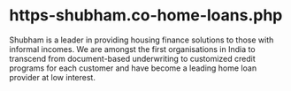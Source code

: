 # https-shubham.co-home-loans.php
Shubham is a leader in providing housing finance solutions to those with informal incomes. We are amongst the first organisations in India to transcend from document-based underwriting to customized credit programs for each customer and have become a  leading home loan provider at low interest.
